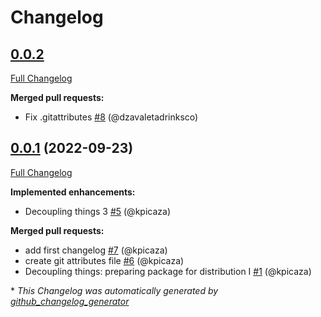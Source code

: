 # Changelog

## [0.0.2](https://github.com/drinksandco/symfony-console-ui/tree/0.0.2)

[Full Changelog](https://github.com/drinksandco/symfony-console-ui/compare/0.0.1...0.0.2)

**Merged pull requests:**

- Fix .gitattributes [\#8](https://github.com/drinksandco/symfony-console-ui/pull/8) (@dzavaletadrinksco)

## [0.0.1](https://github.com/drinksandco/symfony-console-ui/tree/0.0.1) (2022-09-23)

[Full Changelog](https://github.com/drinksandco/symfony-console-ui/compare/83770549004cbbba3591604d0f1103668d9ca2d7...0.0.1)

**Implemented enhancements:**

- Decoupling things 3 [\#5](https://github.com/drinksandco/symfony-console-ui/pull/5) (@kpicaza)

**Merged pull requests:**

- add first changelog [\#7](https://github.com/drinksandco/symfony-console-ui/pull/7) (@kpicaza)
- create git attributes file [\#6](https://github.com/drinksandco/symfony-console-ui/pull/6) (@kpicaza)
- Decoupling things: preparing package for distribution I [\#1](https://github.com/drinksandco/symfony-console-ui/pull/1) (@kpicaza)



\* *This Changelog was automatically generated by [github_changelog_generator](https://github.com/github-changelog-generator/github-changelog-generator)*
